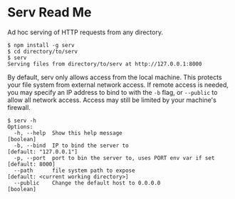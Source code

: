 Serv Read Me
============

Ad hoc serving of HTTP requests from any directory.

    $ npm install -g serv
    $ cd directory/to/serv
    $ serv
    Serving files from directory/to/serv at http://127.0.0.1:8000

By default, serv only allows access from the local machine. This protects your
file system from external network access. If remote access is needed, you may
specify an IP address to bind to with the `-b` flag, or `--public` to allow all
network access. Access may still be limited by your machine's firewall.

    $ serv -h
    Options:
      -h, --help  Show this help message                               [boolean]
      -b, --bind  IP to bind the server to                             [default: "127.0.0.1"]
      -p, --port  port to bin the server to, uses PORT env var if set  [default: 8000]
      --path      file system path to expose                           [default: <current working directory>]
      --public    Change the default host to 0.0.0.0                   [boolean]
